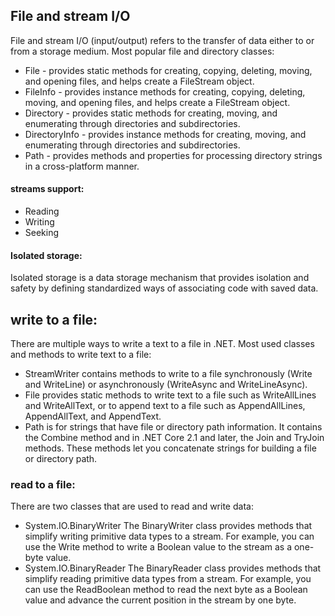 ## File and stream I/O
File and stream I/O (input/output) refers to the transfer of data either to or from a storage medium.
Most popular file and directory classes:
-	File - provides static methods for creating, copying, deleting, moving, and opening files, and helps create a FileStream object.
-	FileInfo - provides instance methods for creating, copying, deleting, moving, and opening files, and helps create a FileStream object.
-	Directory - provides static methods for creating, moving, and enumerating through directories and subdirectories.
-	DirectoryInfo - provides instance methods for creating, moving, and enumerating through directories and subdirectories.
-	Path - provides methods and properties for processing directory strings in a cross-platform manner.
#### streams support:
-	Reading
-	Writing
-	Seeking
#### Isolated storage:
Isolated storage is a data storage mechanism that provides isolation and safety by defining standardized ways of associating code with saved data.

## write to a file:
There are multiple ways to write a text to a file in .NET.
Most used classes and methods to write text to a file:
-	StreamWriter contains methods to write to a file synchronously (Write and WriteLine) or asynchronously (WriteAsync and WriteLineAsync).
-	File provides static methods to write text to a file such as WriteAllLines and WriteAllText, or to append text to a file such as AppendAllLines, AppendAllText, and AppendText.
-	Path is for strings that have file or directory path information. It contains the Combine method and in .NET Core 2.1 and later, the Join and TryJoin methods. These methods let you concatenate strings for building a file or directory path.
### read to a file:
There are two classes that are used to read and write data:
-	System.IO.BinaryWriter
The BinaryWriter class provides methods that simplify writing primitive data types to a stream. For example, you can use the Write method to write a Boolean value to the stream as a one-byte value.
-	System.IO.BinaryReader
The BinaryReader class provides methods that simplify reading primitive data types from a stream. For example, you can use the ReadBoolean method to read the next byte as a Boolean value and advance the current position in the stream by one byte.

